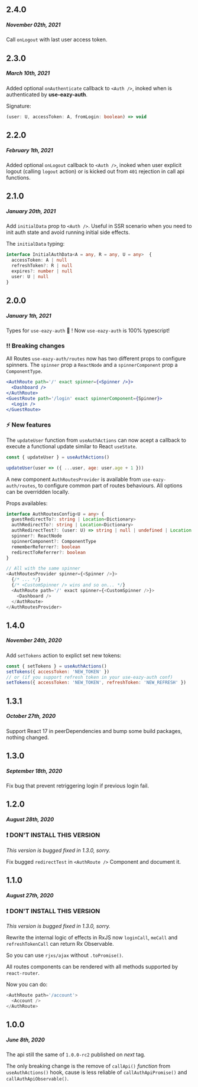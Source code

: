 ## 2.4.0

##### *November 02th, 2021*

Call `onLogout` with last user access token.

## 2.3.0
##### *March 10th, 2021*

Added optional `onAuthenticate` callback to `<Auth />`, inoked when is authenticated
by **use-eazy-auth**.

Signature:
```ts
(user: U, accessToken: A, fromLogin: boolean) => void
```

## 2.2.0
##### *February 1th, 2021*

Added optional `onLogout` callback to `<Auth />`, inoked when user explicit logout
(calling `logout` action) or is kicked out from `401` rejection in call api functions.

## 2.1.0
##### *January 20th, 2021*

Add `initialData` prop to `<Auth />`.
Useful in SSR scenario when you need to init auth state and avoid running initial side effects.

The `initialData` typing:

```ts
interface InitialAuthData<A = any, R = any, U = any>  {
  accessToken: A | null
  refreshToken?: R | null
  expires?: number | null
  user: U | null
}
```

## 2.0.0
##### *January 1th, 2021*

Types for `use-eazy-auth` :tada: !
Now `use-eazy-auth` is 100% typescript!

### :bangbang: Breaking changes

All Routes `use-eazy-auth/routes` now has two different props to configure spinners.
The `spinner` prop a `ReactNode` and a `spinnerComponent` prop a `ComponentType`.

```jsx
<AuthRoute path='/' exact spinner={<Spinner />}>
  <Dashboard />
</AuthRoute>
<GuestRoute path='/login' exact spinnerComponent={Spinner}>
  <Login />
</GuestRoute>
```

### :zap: New features

The `updateUser` function from `useAuthActions` can now acept a callback to
execute a functional update similar to React `useState`.

```js
const { updateUser } = useAuthActions()

updateUser(user => ({ ...user, age: user.age + 1 }))
```

A new component `AuthRoutesProvider` is available from `use-eazy-auth/routes`,
to configure common part of routes behaviours.
All options can be overridden locally.

Props availables:
```ts
interface AuthRoutesConfig<U = any> {
  guestRedirectTo?: string | Location<Dictionary>
  authRedirectTo?: string | Location<Dictionary>
  authRedirectTest?: (user: U) => string | null | undefined | Location
  spinner?: ReactNode
  spinnerComponent?: ComponentType
  rememberReferrer?: boolean
  redirectToReferrer?: boolean
}
```

```js
// All with the same spinner
<AuthRoutesProvider spinner={<Spinner />}>
  {/* ... */}
  {/* <CustomSpinner /> wins and so on... */}
  <AuthRoute path='/' exact spinner={<CustomSpinner />}>
    <Dashboard />
  </AuthRoute>
</AuthRoutesProvider>
```

## 1.4.0
##### *November 24th, 2020*

Add `setTokens` action to explict set new tokens:

```js
const { setTokens } = useAuthActions()
setTokens({ accessToken: 'NEW_TOKEN' })
// or (if you support refresh token in your use-eazy-auth conf)
setTokens({ accessToken: 'NEW_TOKEN', refreshToken: 'NEW_REFRESH' })
```

## 1.3.1
##### *October 27th, 2020*

Support React 17 in peerDependencies and bump some build packages, nothing changed.

## 1.3.0
##### *September 18th, 2020*

Fix bug that prevent retriggering login if previous login fail.

## 1.2.0
##### *August 28th, 2020*

### :heavy_exclamation_mark: DON'T INSTALL THIS VERSION
*This version is bugged fixed in 1.3.0, sorry.*

Fix bugged `redirectTest` in `<AuthRoute />` Component and document it.

## 1.1.0
##### *August 27th, 2020*

### :heavy_exclamation_mark: DON'T INSTALL THIS VERSION
*This version is bugged fixed in 1.3.0, sorry.*

Rewrite the internal logic of effects in RxJS now `loginCall`, `meCall` and `refreshTokenCall`
can return Rx Observable.

So you can use `rjxs/ajax` without `.toPromise()`.

All routes components can be rendered with all methods supported by `react-router`.

Now you can do:

```js
<AuthRoute path='/account'>
  <Account />
</AuthRoute>
```

## 1.0.0
##### *June 8th, 2020*

The api still the same of `1.0.0-rc2` published on *next* tag.

The only breaking change is the remove of `callApi()` *function* from
`useAuthActions()` hook, cause is less reliable of `callAuthApiPromise()` and
`callAuthApiObservable()`.